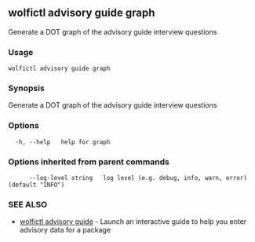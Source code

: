 ## wolfictl advisory guide graph

Generate a DOT graph of the advisory guide interview questions

### Usage

```
wolfictl advisory guide graph
```

### Synopsis

Generate a DOT graph of the advisory guide interview questions

### Options

```
  -h, --help   help for graph
```

### Options inherited from parent commands

```
      --log-level string   log level (e.g. debug, info, warn, error) (default "INFO")
```

### SEE ALSO

* [wolfictl advisory guide](wolfictl_advisory_guide.md)	 - Launch an interactive guide to help you enter advisory data for a package

